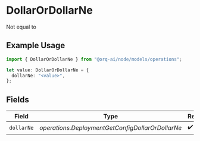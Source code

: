 # DollarOrDollarNe

Not equal to

## Example Usage

```typescript
import { DollarOrDollarNe } from "@orq-ai/node/models/operations";

let value: DollarOrDollarNe = {
  dollarNe: "<value>",
};
```

## Fields

| Field                                            | Type                                             | Required                                         | Description                                      |
| ------------------------------------------------ | ------------------------------------------------ | ------------------------------------------------ | ------------------------------------------------ |
| `dollarNe`                                       | *operations.DeploymentGetConfigDollarOrDollarNe* | :heavy_check_mark:                               | N/A                                              |
